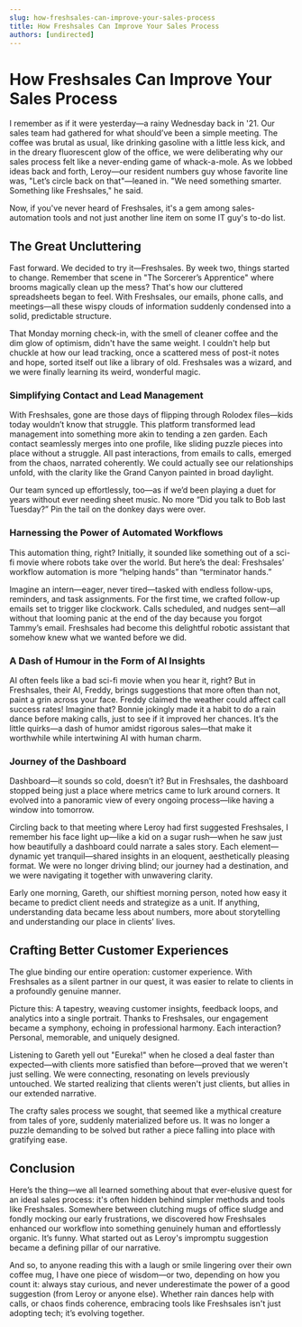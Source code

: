 ```yaml
---
slug: how-freshsales-can-improve-your-sales-process
title: How Freshsales Can Improve Your Sales Process
authors: [undirected]
---
```



# How Freshsales Can Improve Your Sales Process

I remember as if it were yesterday—a rainy Wednesday back in '21. Our sales team had gathered for what should’ve been a simple meeting. The coffee was brutal as usual, like drinking gasoline with a little less kick, and in the dreary fluorescent glow of the office, we were deliberating why our sales process felt like a never-ending game of whack-a-mole. As we lobbed ideas back and forth, Leroy—our resident numbers guy whose favorite line was, "Let’s circle back on that"—leaned in. "We need something smarter. Something like Freshsales," he said.

Now, if you've never heard of Freshsales, it's a gem among sales-automation tools and not just another line item on some IT guy's to-do list.

## The Great Uncluttering

Fast forward. We decided to try it—Freshsales. By week two, things started to change. Remember that scene in "The Sorcerer’s Apprentice" where brooms magically clean up the mess? That's how our cluttered spreadsheets began to feel. With Freshsales, our emails, phone calls, and meetings—all these wispy clouds of information suddenly condensed into a solid, predictable structure.

That Monday morning check-in, with the smell of cleaner coffee and the dim glow of optimism, didn't have the same weight. I couldn't help but chuckle at how our lead tracking, once a scattered mess of post-it notes and hope, sorted itself out like a library of old. Freshsales was a wizard, and we were finally learning its weird, wonderful magic.

### Simplifying Contact and Lead Management

With Freshsales, gone are those days of flipping through Rolodex files—kids today wouldn’t know that struggle. This platform transformed lead management into something more akin to tending a zen garden. Each contact seamlessly merges into one profile, like sliding puzzle pieces into place without a struggle. All past interactions, from emails to calls, emerged from the chaos, narrated coherently. We could actually see our relationships unfold, with the clarity like the Grand Canyon painted in broad daylight.

Our team synced up effortlessly, too—as if we’d been playing a duet for years without ever needing sheet music. No more “Did you talk to Bob last Tuesday?” Pin the tail on the donkey days were over.

### Harnessing the Power of Automated Workflows

This automation thing, right? Initially, it sounded like something out of a sci-fi movie where robots take over the world. But here’s the deal: Freshsales’ workflow automation is more “helping hands” than “terminator hands.”

Imagine an intern—eager, never tired—tasked with endless follow-ups, reminders, and task assignments. For the first time, we crafted follow-up emails set to trigger like clockwork. Calls scheduled, and nudges sent—all without that looming panic at the end of the day because you forgot Tammy’s email. Freshsales had become this delightful robotic assistant that somehow knew what we wanted before we did.

### A Dash of Humour in the Form of AI Insights

AI often feels like a bad sci-fi movie when you hear it, right? But in Freshsales, their AI, Freddy, brings suggestions that more often than not, paint a grin across your face. Freddy claimed the weather could affect call success rates! Imagine that? Bonnie jokingly made it a habit to do a rain dance before making calls, just to see if it improved her chances. It’s the little quirks—a dash of humor amidst rigorous sales—that make it worthwhile while intertwining AI with human charm.

### Journey of the Dashboard

Dashboard—it sounds so cold, doesn’t it? But in Freshsales, the dashboard stopped being just a place where metrics came to lurk around corners. It evolved into a panoramic view of every ongoing process—like having a window into tomorrow.

Circling back to that meeting where Leroy had first suggested Freshsales, I remember his face light up—like a kid on a sugar rush—when he saw just how beautifully a dashboard could narrate a sales story. Each element—dynamic yet tranquil—shared insights in an eloquent, aesthetically pleasing format. We were no longer driving blind; our journey had a destination, and we were navigating it together with unwavering clarity.

Early one morning, Gareth, our shiftiest morning person, noted how easy it became to predict client needs and strategize as a unit. If anything, understanding data became less about numbers, more about storytelling and understanding our place in clients’ lives.

## Crafting Better Customer Experiences

The glue binding our entire operation: customer experience. With Freshsales as a silent partner in our quest, it was easier to relate to clients in a profoundly genuine manner.

Picture this: A tapestry, weaving customer insights, feedback loops, and analytics into a single portrait. Thanks to Freshsales, our engagement became a symphony, echoing in professional harmony. Each interaction? Personal, memorable, and uniquely designed.

Listening to Gareth yell out "Eureka!" when he closed a deal faster than expected—with clients more satisfied than before—proved that we weren't just selling. We were connecting, resonating on levels previously untouched. We started realizing that clients weren't just clients, but allies in our extended narrative.

The crafty sales process we sought, that seemed like a mythical creature from tales of yore, suddenly materialized before us. It was no longer a puzzle demanding to be solved but rather a piece falling into place with gratifying ease.

## Conclusion

Here’s the thing—we all learned something about that ever-elusive quest for an ideal sales process: it's often hidden behind simpler methods and tools like Freshsales. Somewhere between clutching mugs of office sludge and fondly mocking our early frustrations, we discovered how Freshsales enhanced our workflow into something genuinely human and effortlessly organic. It’s funny. What started out as Leroy's impromptu suggestion became a defining pillar of our narrative.

And so, to anyone reading this with a laugh or smile lingering over their own coffee mug, I have one piece of wisdom—or two, depending on how you count it: always stay curious, and never underestimate the power of a good suggestion (from Leroy or anyone else). Whether rain dances help with calls, or chaos finds coherence, embracing tools like Freshsales isn't just adopting tech; it’s evolving together.